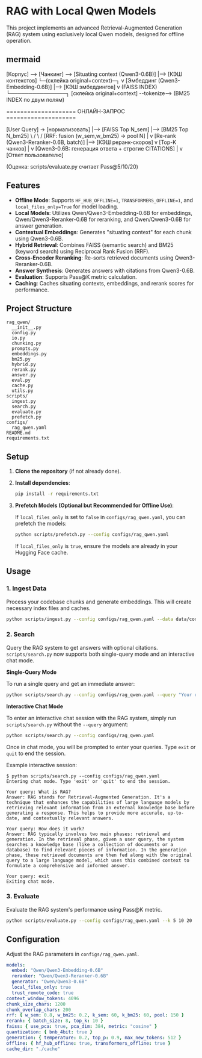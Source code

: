 # RAG with Local Qwen Models

This project implements an advanced Retrieval-Augmented Generation (RAG) system using exclusively local Qwen models, designed for offline operation.

## mermaid 

[Корпус] --> [Чанкинг] --> [Situating context (Qwen3-0.6B)]
                                |--> [КЭШ контекстов]
                └─(склейка original+context)─┐
                                            v
                                 [Эмбеддинг (Qwen3-Embedding-0.6B)]
                                            |--> [КЭШ эмбеддингов]
                                            v
                                      (FAISS INDEX)
                        └───────────────┐
[склейка original+context] --tokenize--> (BM25 INDEX по двум полям)

====================  ОНЛАЙН-ЗАПРОС  ====================

[User Query] -> [нормализовать]
         |--> [FAISS Top N_sem]
         |--> [BM25  Top N_bm25]
                 \            /
                  \          /
                   [RRF: fusion (w_sem,w_bm25) → pool N]
                               |
                               v
                [Re-rank (Qwen3-Reranker-0.6B, batch)]
                               |--> [КЭШ реранк-скоров]
                               v
                         [Top-K чанков]
                               |
                               v
     [Qwen3-0.6B: генерация ответа + строгие CITATIONS]
                               |
                               v
                      [Ответ пользователю]

(Оценка: scripts/evaluate.py считает Pass@5/10/20)

## Features

- **Offline Mode**: Supports `HF_HUB_OFFLINE=1`, `TRANSFORMERS_OFFLINE=1`, and `local_files_only=True` for model loading.
- **Local Models**: Utilizes Qwen/Qwen3-Embedding-0.6B for embeddings, Qwen/Qwen3-Reranker-0.6B for reranking, and Qwen/Qwen3-0.6B for answer generation.
- **Contextual Embeddings**: Generates "situating context" for each chunk using Qwen3-0.6B.
- **Hybrid Retrieval**: Combines FAISS (semantic search) and BM25 (keyword search) using Reciprocal Rank Fusion (RRF).
- **Cross-Encoder Reranking**: Re-sorts retrieved documents using Qwen3-Reranker-0.6B.
- **Answer Synthesis**: Generates answers with citations from Qwen3-0.6B.
- **Evaluation**: Supports Pass@K metric calculation.
- **Caching**: Caches situating contexts, embeddings, and rerank scores for performance.

## Project Structure

```
rag_qwen/
  __init__.py
  config.py
  io.py
  chunking.py
  prompts.py
  embeddings.py
  bm25.py
  hybrid.py
  rerank.py
  answer.py
  eval.py
  cache.py
  utils.py
scripts/
  ingest.py
  search.py
  evaluate.py
  prefetch.py
configs/
  rag_qwen.yaml
README.md
requirements.txt
```

## Setup

1.  **Clone the repository** (if not already done).
2.  **Install dependencies**:

    ```bash
    pip install -r requirements.txt
    ```

3.  **Prefetch Models (Optional but Recommended for Offline Use)**:

    If `local_files_only` is set to `false` in `configs/rag_qwen.yaml`, you can prefetch the models:

    ```bash
    python scripts/prefetch.py --config configs/rag_qwen.yaml
    ```

    If `local_files_only` is `true`, ensure the models are already in your Hugging Face cache.

## Usage

### 1. Ingest Data

Process your codebase chunks and generate embeddings. This will create necessary index files and caches.

```bash
python scripts/ingest.py --config configs/rag_qwen.yaml --data data/codebase_chunks.json
```

### 2. Search

Query the RAG system to get answers with optional citations. `scripts/search.py` now supports both single-query mode and an interactive chat mode.

**Single-Query Mode**

To run a single query and get an immediate answer:

```bash
python scripts/search.py --config configs/rag_qwen.yaml --query "Your query here" --k 10 --print-citations
```

**Interactive Chat Mode**

To enter an interactive chat session with the RAG system, simply run `scripts/search.py` without the `--query` argument:

```bash
python scripts/search.py --config configs/rag_qwen.yaml
```

Once in chat mode, you will be prompted to enter your queries. Type `exit` or `quit` to end the session.

Example interactive session:

```
$ python scripts/search.py --config configs/rag_qwen.yaml
Entering chat mode. Type 'exit' or 'quit' to end the session.

Your query: What is RAG?
Answer: RAG stands for Retrieval-Augmented Generation. It's a technique that enhances the capabilities of large language models by retrieving relevant information from an external knowledge base before generating a response. This helps to provide more accurate, up-to-date, and contextually relevant answers.

Your query: How does it work?
Answer: RAG typically involves two main phases: retrieval and generation. In the retrieval phase, given a user query, the system searches a knowledge base (like a collection of documents or a database) to find relevant pieces of information. In the generation phase, these retrieved documents are then fed along with the original query to a large language model, which uses this combined context to formulate a comprehensive and informed answer.

Your query: exit
Exiting chat mode.
```

### 3. Evaluate

Evaluate the RAG system's performance using Pass@K metric.

```bash
python scripts/evaluate.py --config configs/rag_qwen.yaml --k 5 10 20
```

## Configuration

Adjust the RAG parameters in `configs/rag_qwen.yaml`.

```yaml
models:
  embed: "Qwen/Qwen3-Embedding-0.6B"
  reranker: "Qwen/Qwen3-Reranker-0.6B"
  generator: "Qwen/Qwen3-0.6B"
  local_files_only: true
  trust_remote_code: true
context_window_tokens: 4096
chunk_size_chars: 1200
chunk_overlap_chars: 200
rrf: { w_sem: 0.8, w_bm25: 0.2, k_sem: 60, k_bm25: 60, pool: 150 }
rerank: { batch_size: 8, top_k: 10 }
faiss: { use_pca: true, pca_dim: 384, metric: "cosine" }
quantization: { bnb_4bit: true }
generation: { temperature: 0.2, top_p: 0.9, max_new_tokens: 512 }
offline: { hf_hub_offline: true, transformers_offline: true }
cache_dir: "./cache"
```
